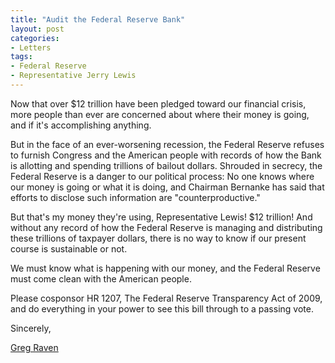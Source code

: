 ```yaml
---
title: "Audit the Federal Reserve Bank"
layout: post
categories:
- Letters
tags:
- Federal Reserve
- Representative Jerry Lewis
---
```


Now that over $12 trillion have been pledged toward our financial crisis, more people than ever are concerned about where their money is going, and if it's accomplishing anything.

But in the face of an ever-worsening recession, the Federal Reserve refuses to furnish Congress and the American people with records of how the Bank is allotting and spending trillions of bailout dollars. Shrouded in secrecy, the Federal Reserve is a danger to our political process: No one knows where our money is going or what it is doing, and Chairman Bernanke has said that efforts to disclose such information are "counterproductive."

But that's my money they're using, Representative Lewis! $12 trillion! And without any record of how the Federal Reserve is managing and distributing these trillions of taxpayer dollars, there is no way to know if our present course is sustainable or not.

We must know what is happening with our money, and the Federal Reserve must come clean with the American people.

Please cosponsor HR 1207, The Federal Reserve Transparency Act of 2009, and do everything in your power to see this bill through to a passing vote.

Sincerely,

[Greg Raven](https://www.gregraven.org/)